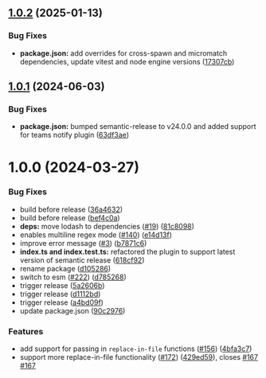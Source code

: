 ## [1.0.2](https://github.com/centralnicgroup-opensource/rtldev-middleware-semantic-release-replace-plugin/compare/v1.0.1...v1.0.2) (2025-01-13)


### Bug Fixes

* **package.json:** add overrides for cross-spawn and micromatch dependencies, update vitest and node engine versions ([17307cb](https://github.com/centralnicgroup-opensource/rtldev-middleware-semantic-release-replace-plugin/commit/17307cb3ebc34eeddcb9549695b0185ffe46fb10))

## [1.0.1](https://github.com/centralnicgroup-opensource/rtldev-middleware-semantic-release-replace-plugin/compare/v1.0.0...v1.0.1) (2024-06-03)


### Bug Fixes

* **package.json:** bumped semantic-release to v24.0.0 and added support for teams notify plugin ([63df3ae](https://github.com/centralnicgroup-opensource/rtldev-middleware-semantic-release-replace-plugin/commit/63df3ae8999e765439a40f848a2f9c84d8477711))

# 1.0.0 (2024-03-27)


### Bug Fixes

* build before release ([36a4632](https://github.com/centralnicgroup-opensource/rtldev-middleware-semantic-release-replace-plugin/commit/36a46329f19069b380fea1a25a7d79cfafbd8735))
* build before release ([bef4c0a](https://github.com/centralnicgroup-opensource/rtldev-middleware-semantic-release-replace-plugin/commit/bef4c0a468596d215eeeb185754e39a6292296f1))
* **deps:** move lodash to dependencies ([#19](https://github.com/centralnicgroup-opensource/rtldev-middleware-semantic-release-replace-plugin/issues/19)) ([81c8098](https://github.com/centralnicgroup-opensource/rtldev-middleware-semantic-release-replace-plugin/commit/81c80989435be9073ca1dca65e24966e28db0639))
* enables multiline regex mode ([#140](https://github.com/centralnicgroup-opensource/rtldev-middleware-semantic-release-replace-plugin/issues/140)) ([e14d13f](https://github.com/centralnicgroup-opensource/rtldev-middleware-semantic-release-replace-plugin/commit/e14d13f74a675a7aa83eab42172db7c8b3dcdf92))
* improve error message ([#3](https://github.com/centralnicgroup-opensource/rtldev-middleware-semantic-release-replace-plugin/issues/3)) ([b7871c6](https://github.com/centralnicgroup-opensource/rtldev-middleware-semantic-release-replace-plugin/commit/b7871c6346bcaf4fce66c0820b20deebaf16286c))
* **index.ts and index.test.ts:** refactored the plugin to support latest version of semantic release ([618cf92](https://github.com/centralnicgroup-opensource/rtldev-middleware-semantic-release-replace-plugin/commit/618cf9202e7d6707b70a1c69a927786d93918412))
* rename package ([d105286](https://github.com/centralnicgroup-opensource/rtldev-middleware-semantic-release-replace-plugin/commit/d105286a34f2162c085537684a5f391f34b65f45))
* switch to esm ([#222](https://github.com/centralnicgroup-opensource/rtldev-middleware-semantic-release-replace-plugin/issues/222)) ([d785268](https://github.com/centralnicgroup-opensource/rtldev-middleware-semantic-release-replace-plugin/commit/d78526808d0b471a112b0007e866af9d2ecc5aee))
* trigger release ([5a2606b](https://github.com/centralnicgroup-opensource/rtldev-middleware-semantic-release-replace-plugin/commit/5a2606b0a5b2565e9788d544eea0df77450c9e4d))
* trigger release ([d1112bd](https://github.com/centralnicgroup-opensource/rtldev-middleware-semantic-release-replace-plugin/commit/d1112bd1f426e659f1f89f3e1bc3d2cbaecc3e5c))
* trigger release ([a4bd09f](https://github.com/centralnicgroup-opensource/rtldev-middleware-semantic-release-replace-plugin/commit/a4bd09f98ffc012077f19b1deeb028c272fb5b20))
* update package.json ([90c2976](https://github.com/centralnicgroup-opensource/rtldev-middleware-semantic-release-replace-plugin/commit/90c29769dfe709821f9aa475c23068ac42d6182e))


### Features

* add support for passing in `replace-in-file` functions ([#156](https://github.com/centralnicgroup-opensource/rtldev-middleware-semantic-release-replace-plugin/issues/156)) ([4bfa3c7](https://github.com/centralnicgroup-opensource/rtldev-middleware-semantic-release-replace-plugin/commit/4bfa3c72181c82f2b981517a30ebca46add5ee50))
* support more replace-in-file functionality ([#172](https://github.com/centralnicgroup-opensource/rtldev-middleware-semantic-release-replace-plugin/issues/172)) ([429ed59](https://github.com/centralnicgroup-opensource/rtldev-middleware-semantic-release-replace-plugin/commit/429ed59bb78cbf5979913fc4a5bc45b7d2c342d4)), closes [#167](https://github.com/centralnicgroup-opensource/rtldev-middleware-semantic-release-replace-plugin/issues/167) [#167](https://github.com/centralnicgroup-opensource/rtldev-middleware-semantic-release-replace-plugin/issues/167)
